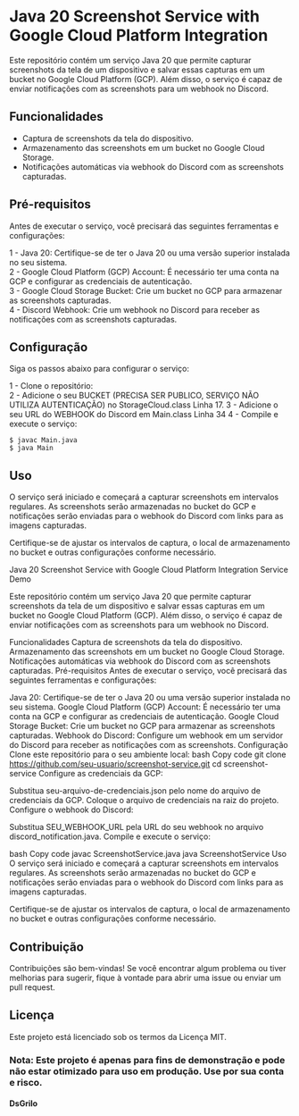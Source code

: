 # Java 20 Screenshot Service with Google Cloud Platform Integration

Este repositório contém um serviço Java 20 que permite capturar screenshots da tela de um dispositivo e salvar essas capturas em um bucket no Google Cloud Platform (GCP). Além disso, o serviço é capaz de enviar notificações com as screenshots para um webhook no Discord.

## Funcionalidades
* Captura de screenshots da tela do dispositivo.
* Armazenamento das screenshots em um bucket no Google Cloud Storage.
* Notificações automáticas via webhook do Discord com as screenshots capturadas.

## Pré-requisitos
Antes de executar o serviço, você precisará das seguintes ferramentas e configurações:

1 - Java 20: Certifique-se de ter o Java 20 ou uma versão superior instalada no seu sistema. </br>
2 - Google Cloud Platform (GCP) Account: É necessário ter uma conta na GCP e configurar as credenciais de autenticação. </br>
3 - Google Cloud Storage Bucket: Crie um bucket no GCP para armazenar as screenshots capturadas. </br>
4 - Discord Webhook: Crie um webhook no Discord para receber as notificações com as screenshots capturadas. </br>

## Configuração
Siga os passos abaixo para configurar o serviço:

1 - Clone o repositório: </br>
2 - Adicione o seu BUCKET (PRECISA SER PUBLICO, SERVIÇO NÃO UTILIZA AUTENTICAÇÃO) no StorageCloud.class Linha 17.
3 - Adicione o seu URL do WEBHOOK do Discord em Main.class Linha 34
4 - Compile e execute o serviço:

```shell
$ javac Main.java
$ java Main
```
## Uso

O serviço será iniciado e começará a capturar screenshots em intervalos regulares. As screenshots serão armazenadas no bucket do GCP e notificações serão enviadas para o webhook do Discord com links para as imagens capturadas.

Certifique-se de ajustar os intervalos de captura, o local de armazenamento no bucket e outras configurações conforme necessário.


Java 20 Screenshot Service with Google Cloud Platform Integration
Service Demo

Este repositório contém um serviço Java 20 que permite capturar screenshots da tela de um dispositivo e salvar essas capturas em um bucket no Google Cloud Platform (GCP). Além disso, o serviço é capaz de enviar notificações com as screenshots para um webhook no Discord.

Funcionalidades
Captura de screenshots da tela do dispositivo.
Armazenamento das screenshots em um bucket no Google Cloud Storage.
Notificações automáticas via webhook do Discord com as screenshots capturadas.
Pré-requisitos
Antes de executar o serviço, você precisará das seguintes ferramentas e configurações:

Java 20: Certifique-se de ter o Java 20 ou uma versão superior instalada no seu sistema.
Google Cloud Platform (GCP) Account: É necessário ter uma conta na GCP e configurar as credenciais de autenticação.
Google Cloud Storage Bucket: Crie um bucket no GCP para armazenar as screenshots capturadas.
Webhook do Discord: Configure um webhook em um servidor do Discord para receber as notificações com as screenshots.
Configuração
Clone este repositório para o seu ambiente local:
bash
Copy code
git clone https://github.com/seu-usuario/screenshot-service.git
cd screenshot-service
Configure as credenciais da GCP:

Substitua seu-arquivo-de-credenciais.json pelo nome do arquivo de credenciais da GCP.
Coloque o arquivo de credenciais na raiz do projeto.
Configure o webhook do Discord:

Substitua SEU_WEBHOOK_URL pela URL do seu webhook no arquivo discord_notification.java.
Compile e execute o serviço:

bash
Copy code
javac ScreenshotService.java
java ScreenshotService
Uso
O serviço será iniciado e começará a capturar screenshots em intervalos regulares. As screenshots serão armazenadas no bucket do GCP e notificações serão enviadas para o webhook do Discord com links para as imagens capturadas.

Certifique-se de ajustar os intervalos de captura, o local de armazenamento no bucket e outras configurações conforme necessário.

## Contribuição
Contribuições são bem-vindas! Se você encontrar algum problema ou tiver melhorias para sugerir, fique à vontade para abrir uma issue ou enviar um pull request.

## Licença
Este projeto está licenciado sob os termos da Licença MIT.

### Nota: Este projeto é apenas para fins de demonstração e pode não estar otimizado para uso em produção. Use por sua conta e risco.

#### DsGrilo 